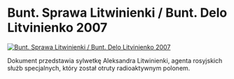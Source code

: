 Bunt. Sprawa Litwinienki / Bunt. Delo Litvinienko 2007 
=============
[![Bunt. Sprawa Litwinienki / Bunt. Delo Litvinienko 2007 ](http://vidos.pl/images/player.gif)](http://vidos.pl/bunt-sprawa-litwinienki-bunt-delo-litvinienko-2007)

 Dokument przedstawia sylwetkę Aleksandra Litwinienki, agenta rosyjskich służb specjalnych, który został otruty radioaktywnym polonem.
